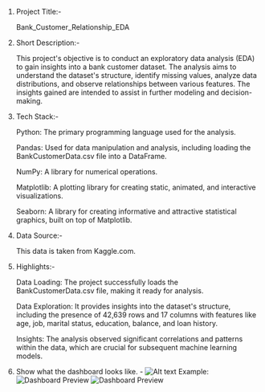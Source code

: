 1.	Project Title:-

  	Bank_Customer_Relationship_EDA

2.	Short Description:-

  	This project's objective is to conduct an exploratory data analysis (EDA) to gain insights into a bank customer dataset. The analysis aims to understand the dataset's        structure, identify missing values, analyze data distributions, and observe relationships between various features. The insights gained are intended to assist in further     modeling and decision-making.

3.	Tech Stack:-

  	Python: The primary programming language used for the analysis.

    Pandas: Used for data manipulation and analysis, including loading the BankCustomerData.csv file into a DataFrame.

    NumPy: A library for numerical operations.

    Matplotlib: A plotting library for creating static, animated, and interactive visualizations.

    Seaborn: A library for creating informative and attractive statistical graphics, built on top of Matplotlib.

4.	Data Source:-

  	This data is taken from Kaggle.com.

5.	Highlights:-

  	Data Loading: The project successfully loads the BankCustomerData.csv file, making it ready for analysis.

    Data Exploration: It provides insights into the dataset's structure, including the presence of 42,639 rows and 17 columns with features like age, job, marital status,        education, balance, and loan history.

    Insights: The analysis observed significant correlations and patterns within the data, which are crucial for subsequent machine learning models.
  	
6.  Show what the dashboard looks like. - ![Alt text](https://github.com/username/repo/assets/image.png)
    Example: ![Dashboard Preview](https://github.com/VikasSharma6/Bank_customer_relationship_EDA/blob/main/bank-finance.avif)
    ![Dashboard Preview]()
